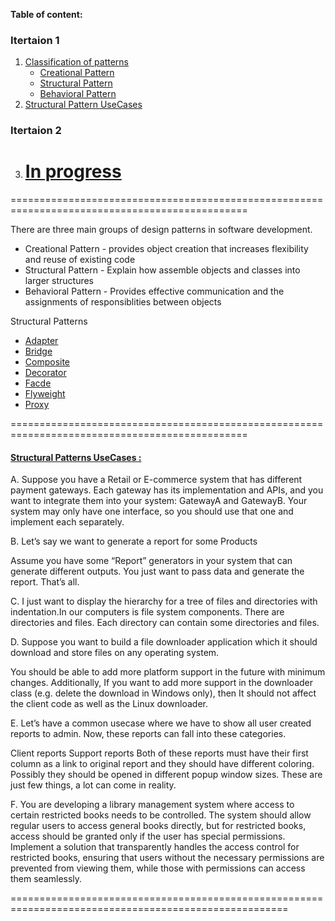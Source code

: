 **Table of content:**

### Itertaion 1

1. [Classification of patterns](#p)
   - [Creational Pattern](#cp)
   - [Structural Pattern](#sp)
   - [Behavioral Pattern](#bp)
2. [Structural Pattern UseCases](#spu)

### Itertaion 2

3. # [In progress]()

===============================================================================================

<a id="p"></a>

There are three main groups of design patterns in software development.

- Creational Pattern - provides object creation that increases flexibility and reuse of existing code
- Structural Pattern - Explain how assemble objects and classes into larger structures
- Behavioral Pattern - Provides effective communication and the assignments of responsiblities between objects

Structural Patterns

- [Adapter](https://medium.com/javarevisited/top-structural-design-patterns-with-real-examples-in-java-7eede31bde45)
- [Bridge](https://howtodoinjava.com/design-patterns/structural/bridge-design-pattern/?source=post_page-----7eede31bde45--------------------------------)
- [Composite]()
- [Decorator](https://howtodoinjava.com/design-patterns/structural/decorator-design-pattern/?source=post_page-----7eede31bde45--------------------------------)
- [Facde]()
- [Flyweight](https://howtodoinjava.com/design-patterns/structural/flyweight-design-pattern/?source=post_page-----7eede31bde45--------------------------------)
- [Proxy](https://refactoring.guru/design-patterns/proxy?source=post_page-----7eede31bde45--------------------------------)

===============================================================================================

#### [Structural Patterns UseCases :](https://medium.com/javarevisited/top-structural-design-patterns-with-real-examples-in-java-7eede31bde45)

A. Suppose you have a Retail or E-commerce system that has different payment gateways. Each gateway has its implementation and APIs, and you want to integrate them into your system: GatewayA and GatewayB. Your system may only have one interface, so you should use that one and implement each separately.

B. Let’s say we want to generate a report for some Products

Assume you have some “Report” generators in your system that can generate different outputs. You just want to pass data and generate the report. That’s all.

C. I just want to display the hierarchy for a tree of files and directories with indentation.In our computers is file system components. There are directories and files. Each directory can contain some directories and files.

D. Suppose you want to build a file downloader application which it should download and store files on any operating system.

You should be able to add more platform support in the future with minimum changes.
Additionally, If you want to add more support in the downloader class (e.g. delete the download in Windows only), then It should not affect the client code as well as the Linux downloader.

E. Let’s have a common usecase where we have to show all user created reports to admin. Now, these reports can fall into these categories.

Client reports
Support reports
Both of these reports must have their first column as a link to original report and they should have different coloring. Possibly they should be opened in different popup window sizes. These are just few things, a lot can come in reality.

F. You are developing a library management system where access to certain restricted books needs to be controlled. The system should allow regular users to access general books directly, but for restricted books, access should be granted only if the user has special permissions. Implement a solution that transparently handles the access control for restricted books, ensuring that users without the necessary permissions are prevented from viewing them, while those with permissions can access them seamlessly.

======================================================================================================
